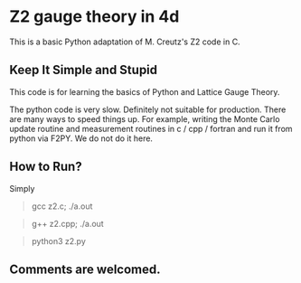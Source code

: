 # Z2 gauge theory in 4d

This is a basic Python adaptation of M. Creutz's Z2 code in C.

## Keep It Simple and Stupid

This code is for learning the basics of Python and Lattice Gauge Theory.

The python code is very slow. Definitely not suitable for production.
There are many ways to speed things up. 
For example, writing the Monte Carlo update routine and measurement routines in c / cpp / fortran 
and run it from python via F2PY. We do not do it here.

## How to Run?

Simply

> gcc z2.c; ./a.out

> g++ z2.cpp; ./a.out

> python3 z2.py

## Comments are welcomed.
